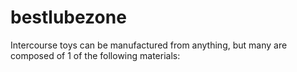 # bestlubezone
Intercourse toys can be manufactured from anything, but many are composed of 1 of the following materials:
